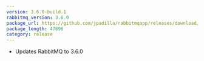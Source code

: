 ```yaml
---
version: 3.6.0-build.1
rabbitmq_version: 3.6.0
package_url: https://github.com/jpadilla/rabbitmqapp/releases/download/3.6.0-build.1/RabbitMQ.zip
package_length: 47696
category: release
---
```

- Updates RabbitMQ to 3.6.0

